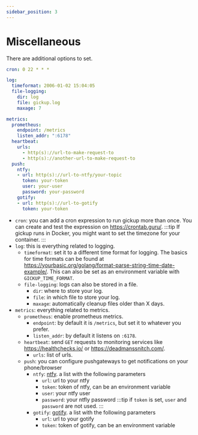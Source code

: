 ```yaml
---
sidebar_position: 3
---
```


# Miscellaneous

There are additional options to set.

```yaml title="config"
cron: 0 22 * * *

log:
  timeformat: 2006-01-02 15:04:05
  file-logging:
    dir: log
    file: gickup.log
    maxage: 7

metrics:
  prometheus:
    endpoint: /metrics
    listen_addr: ":6178"
  heartbeat:
    urls:
      - http(s)://url-to-make-request-to
      - http(s)://another-url-to-make-request-to
  push:
    ntfy:
    - url: http(s)://url-to-ntfy/your-topic
      token: your-token 
      user: your-user
      password: your-password
    gotify:
    - url: http(s)://url-to-gotify
      token: your-token
```
- `cron`: you can add a cron expression to run gickup more than once. You can create and test the expression on https://crontab.guru/.
:::tip
If gickup runs in Docker, you might want to set the timezone for your container.
:::
- `log`: this is everything related to logging.
    - `timeformat`: set it to a different time format for logging. The basics for time formats can be found at https://yourbasic.org/golang/format-parse-string-time-date-example/. This can also be set as an environment variable with `GICKUP_TIME_FORMAT`.
    - `file-logging`: logs can also be stored in a file.
        - `dir`: where to store your log.
        - `file`: in which file to store your log.
        - `maxage`: automatically cleanup files older than X days.
- `metrics`: everything related to metrics.
    - `prometheus`: enable prometheus metrics.
        - `endpoint`: by default it is `/metrics`, but set it to whatever you prefer.
        - `listen_addr`: by default it listens on `:6178`.
    - `heartbeat`: send `GET` requests to monitoring services like https://healthchecks.io/ or https://deadmanssnitch.com/.
        - `urls`: list of urls.
    - `push`: you can configure pushgateways to get notifications on your phone/browser
        - `ntfy`: [ntfy]("https://ntfy.sh/"). a list with the following parameters
          - `url`: url to your ntfy
          - `token`: token of ntfy, can be an environment variable 
          - `user`: your ntfy user
          - `password`: your ntfly password
:::tip
if `token` is set, `user` and `password` are not used.
:::
        - `gotify`: [gotify]("https://gotify.net/"). a list with the following parameters
          - `url`: url to your gotify
          - `token`: token of gotify, can be an environment variable